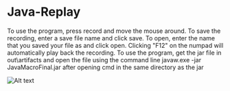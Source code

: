 # Java-Replay

To use the program, press record and move the mouse around.
To save the recording, enter a save file name and click save.
To open, enter the name that you saved your file as and click open.
Clicking "F12" on the numpad will automatically play back the recording.
To use the program, get the jar file in out\artifacts and open the file using the command line javaw.exe -jar JavaMacroFinal.jar after opening cmd in the same directory as the jar

![Alt text](https://github.com/Ryanfsdf/Java-Replay/blob/master/Sample.png "")

